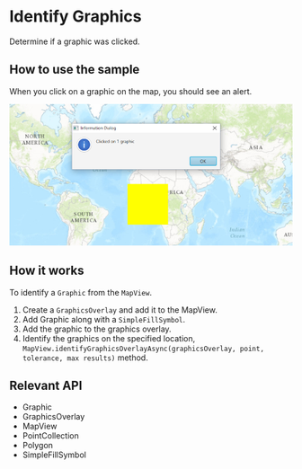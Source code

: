 # Identify Graphics

Determine if a graphic was clicked.

## How to use the sample

When you click on a graphic on the map, you should see an alert.

![](IdentifyGraphics.png)

## How it works

To identify a `Graphic` from the `MapView`.

1.  Create a `GraphicsOverlay` and add it to the MapView.
2.  Add Graphic along with a `SimpleFillSymbol`.
3.  Add the graphic to the graphics overlay.
4.  Identify the graphics on the specified location, `MapView.identifyGraphicsOverlayAsync(graphicsOverlay, point, tolerance, max results)` method.

## Relevant API

*   Graphic
*   GraphicsOverlay
*   MapView
*   PointCollection
*   Polygon
*   SimpleFillSymbol

